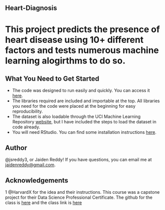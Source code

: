 ## Heart-Diagnosis

# This project predicts the presence of heart disease using 10+ different factors and tests numerous machine learning alogirthms to do so.

## What You Need to Get Started
- The code was designed to run easily and quickly. You can access it [here](https://github.com/jsreddy3/Heart-Diagnosis/blob/master/heart.R).
- The libraries required are included and importable at the top. All libraries you need for the code were placed at the beginning for easy reproducibility.
- The dataset is also loadable through the UCI Machine Learning Repository [website](https://archive.ics.uci.edu/ml/machine-learning-databases/heart-disease/processed.cleveland.data), but I have included the steps to load the dataset in code already.
- You will need RStudio. You can find some installation instructions [here](https://rstudio.com/products/rstudio/).

## Author
@jsreddy3, or Jaiden Reddy! If you have questions, you can email me at jaidenreddy@gmail.com.

## Acknowledgements
1 @HarvardX for the idea and their instructions. This course was a capstone project for their Data Science Professional Certificate. The github for the class is [here](https://github.com/nrwade0/edX) and the class link is [here](https://www.edx.org/professional-certificate/harvardx-data-science)

